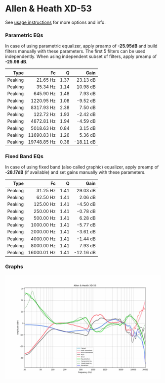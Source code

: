 # Allen & Heath XD-53
See [usage instructions](https://github.com/jaakkopasanen/AutoEq#usage) for more options and info.

### Parametric EQs
In case of using parametric equalizer, apply preamp of **-25.95dB** and build filters manually
with these parameters. The first 5 filters can be used independently.
When using independent subset of filters, apply preamp of **-25.98 dB**.

| Type    | Fc          |    Q | Gain      |
|--------:|------------:|-----:|----------:|
| Peaking | 21.65 Hz    | 1.37 | 23.13 dB  |
| Peaking | 35.34 Hz    | 1.14 | 10.98 dB  |
| Peaking | 645.90 Hz   | 1.48 | 7.93 dB   |
| Peaking | 1220.95 Hz  | 1.08 | -9.52 dB  |
| Peaking | 8317.93 Hz  | 2.38 | 7.50 dB   |
| Peaking | 122.72 Hz   | 1.93 | -2.42 dB  |
| Peaking | 4872.81 Hz  | 1.94 | -4.59 dB  |
| Peaking | 5018.63 Hz  | 0.84 | 3.15 dB   |
| Peaking | 11690.83 Hz | 1.26 | 5.36 dB   |
| Peaking | 19748.85 Hz | 0.38 | -18.11 dB |

### Fixed Band EQs
In case of using fixed band (also called graphic) equalizer, apply preamp of **-28.17dB**
(if available) and set gains manually with these parameters.

| Type    | Fc          |    Q | Gain      |
|--------:|------------:|-----:|----------:|
| Peaking | 31.25 Hz    | 1.41 | 29.03 dB  |
| Peaking | 62.50 Hz    | 1.41 | 2.06 dB   |
| Peaking | 125.00 Hz   | 1.41 | -4.50 dB  |
| Peaking | 250.00 Hz   | 1.41 | -0.78 dB  |
| Peaking | 500.00 Hz   | 1.41 | 6.28 dB   |
| Peaking | 1000.00 Hz  | 1.41 | -5.77 dB  |
| Peaking | 2000.00 Hz  | 1.41 | -3.61 dB  |
| Peaking | 4000.00 Hz  | 1.41 | -1.44 dB  |
| Peaking | 8000.00 Hz  | 1.41 | 7.93 dB   |
| Peaking | 16000.01 Hz | 1.41 | -12.16 dB |

### Graphs
![](./Allen%20&%20Heath%20XD-53.png)